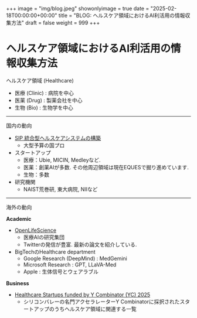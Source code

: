 +++
image = "img/blog.jpeg"
showonlyimage = true
date = "2025-02-18T00:00:00+00:00"
title = "BLOG: ヘルスケア領域におけるAI利活用の情報収集方法"
draft = false
weight = 999
+++

<!--more-->

# ヘルスケア領域におけるAI利活用の情報収集方法

ヘルスケア領域 (Healthcare)
- 医療 (Clinic) : 病院を中心
- 医薬 (Drug) : 製薬会社を中心
- 生物 (Bio) : 生物学を中心


---

国内の動向

- [SIP 統合型ヘルスケアシステムの構築](https://sip3.ncgm.go.jp/)
    - 大型予算の国プロ
- スタートアップ
    - 医療：Ubie, MICIN, Medleyなど.
    - 医薬：創薬AIが多数. その他周辺領域は現在EQUESで掘り進めています.
    - 生物：多数
- 研究機関
    - NAIST荒巻研, 東大病院, NIIなど


---

海外の動向

**Academic**
- [OpenLifeScience](https://openlifescience.ai/)
    - 医療AIの研究集団
    - Twitterの発信が豊富. 最新の論文を紹介している.
- BigTechのHealthcare department
    - Google Research (DeepMind) : MedGemini
    - Microsoft Research : GPT, LLaVA-Med
    - Apple : 生体信号とウェアラブル

**Business**
- [Healthcare Startups funded by Y Combinator (YC) 2025](https://www.ycombinator.com/companies/industry/healthcare)
    - シリコンバレーの名門アクセラレーターY Combinatorに採択されたスタートアップのうちヘルスケア領域に関連する一覧






